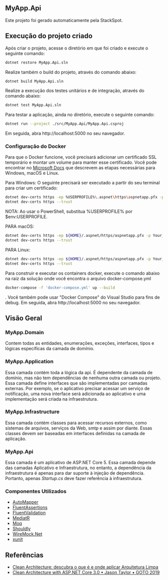 ## MyApp.Api

Este projeto foi gerado automaticamente pela StackSpot.

## Execução do projeto criado

Após criar o projeto, acesse o diretório em que foi criado e execute o seguinte comando:

```bash
dotnet restore MyApp.Api.sln
```

Realize também o build do projeto, através do comando abaixo:

```bash
dotnet build MyApp.Api.sln
```

Realize a execução dos testes unitários e de integração, através do comando abaixo:

```bash
dotnet test MyApp.Api.sln
```

Para testar a aplicação, ainda no diretório, execute o seguinte comando:

```bash
dotnet run --project ./src/MyApp.Api/MyApp.Api.csproj
```

Em seguida, abra http://localhost:5000 no seu navegador.

### Configuração do Docker

Para que o Docker funcione, você precisará adicionar um certificado SSL temporário e montar um volume para manter esse certificado.
Você pode encontrar no [Microsoft Docs](https://docs.microsoft.com/en-us/aspnet/core/security/docker-https?view=aspnetcore-6.0) que descrevem as etapas necessárias para Windows, macOS e Linux.

Para Windows:
O seguinte precisará ser executado a partir do seu terminal para criar um certificado:

```bash
dotnet dev-certs https -ep %USERPROFILE%\.aspnet\https\aspnetapp.pfx -p Your_password123
dotnet dev-certs https --trust
```

NOTA: Ao usar o PowerShell, substitua %USERPROFILE% por $env:USERPROFILE.

PARA macOS:
```bash
dotnet dev-certs https -ep ${HOME}/.aspnet/https/aspnetapp.pfx -p Your_password123
dotnet dev-certs https --trust
```

PARA Linux:
```bash
dotnet dev-certs https -ep ${HOME}/.aspnet/https/aspnetapp.pfx -p Your_password123
dotnet dev-certs https --trust
```

Para construir e executar os containers docker, execute o comando abaixo na raiz da solução onde você encontra o arquivo docker-compose.yml

 ```bash
 docker-compose -f 'docker-compose.yml' up --build
 ```

 . Você também pode usar "Docker Compose" do Visual Studio para fins de debug. Em seguida, abra http://localhost:5000 no seu navegador.

## Visão Geral

### MyApp.Domain

Contem todas as entidades, enumerações, exceções, interfaces, tipos e lógicas específicas da camada de domínio.

### MyApp.Application

Essa camada contém toda a lógica da api. É dependente da camada de domínio, mas não tem dependências de nenhuma outra camada ou projeto. Essa camada define interfaces que são implementadas por camadas externas. Por exemplo, se o aplicativo precisar acessar um serviço de notificação, uma nova interface será adicionada ao aplicativo e uma implementação será criada na infraestrutura.

### MyApp.Infrastructure

Essa camada contém classes para acessar recursos externos, como sistemas de arquivos, serviços da Web, smtp e assim por diante. Essas classes devem ser baseadas em interfaces definidas na camada de aplicação.

### MyApp.Api

Essa camada é um aplicativo de ASP.NET Core 5. Essa camada depende das camadas Aplicativo e Infraestrutura, no entanto, a dependência da infraestrutura é apenas para dar suporte à injeção de dependência. Portanto, apenas *Startup.cs* deve fazer referência à infraestrutura.

### Componentes Utilizados

- [AutoMapper](https://automapper.org/)
- [FluentAssertions](https://github.com/fluentassertions/fluentassertions)
- [FluentValidation](https://fluentvalidation.net/)
- [MediatR](https://github.com/jbogard/MediatR)
- [Moq](https://github.com/moq/moq4)
- [Shouldly](https://github.com/shouldly/shouldly)
- [WireMock.Net](https://github.com/WireMock-Net/WireMock.Net)
- [xunit](https://github.com/xunit/xunit)

## Referências
- [Clean Architecture: descubra o que é e onde aplicar Arquitetura Limpa](https://www.zup.com.br/blog/clean-architecture-arquitetura-limpa)
- [Clean Architecture with ASP.NET Core 3.0 • Jason Taylor • GOTO 2019](https://www.youtube.com/watch?v=dK4Yb6-LxAk)